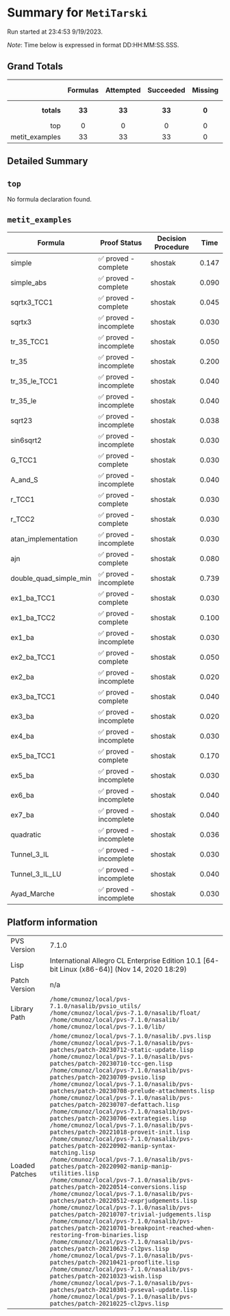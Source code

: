# Summary for `MetiTarski`
Run started at 23:4:53 9/19/2023.

_Note_: Time below is expressed in format DD:HH:MM:SS.SSS.
## Grand Totals 
|            | Formulas | Attempted | Succeeded | Missing | Total Time |
| ---:       | :---:    | :---:     | :---:     | :---:   | ---        |
| **totals** | **33**   | **33**    | **33**    | **0**  | **2.425 s**   |
|top|0|0|0|0|0.000|
|metit_examples|33|33|33|0|2.425|
## Detailed Summary 
## `top`
No formula declaration found.
## `metit_examples`

| Formula | Proof Status | Decision Procedure | Time |
| ---     | ---          | ---                | ---  |
|simple|✅ proved - complete|shostak|0.147|
|simple_abs|✅ proved - complete|shostak|0.090|
|sqrtx3_TCC1|✅ proved - complete|shostak|0.045|
|sqrtx3|✅ proved - incomplete|shostak|0.030|
|tr_35_TCC1|✅ proved - incomplete|shostak|0.050|
|tr_35|✅ proved - incomplete|shostak|0.200|
|tr_35_le_TCC1|✅ proved - incomplete|shostak|0.040|
|tr_35_le|✅ proved - incomplete|shostak|0.040|
|sqrt23|✅ proved - incomplete|shostak|0.038|
|sin6sqrt2|✅ proved - incomplete|shostak|0.030|
|G_TCC1|✅ proved - complete|shostak|0.030|
|A_and_S|✅ proved - incomplete|shostak|0.040|
|r_TCC1|✅ proved - complete|shostak|0.030|
|r_TCC2|✅ proved - complete|shostak|0.030|
|atan_implementation|✅ proved - incomplete|shostak|0.030|
|ajn|✅ proved - complete|shostak|0.080|
|double_quad_simple_min|✅ proved - incomplete|shostak|0.739|
|ex1_ba_TCC1|✅ proved - complete|shostak|0.030|
|ex1_ba_TCC2|✅ proved - complete|shostak|0.100|
|ex1_ba|✅ proved - incomplete|shostak|0.030|
|ex2_ba_TCC1|✅ proved - complete|shostak|0.050|
|ex2_ba|✅ proved - incomplete|shostak|0.020|
|ex3_ba_TCC1|✅ proved - complete|shostak|0.040|
|ex3_ba|✅ proved - incomplete|shostak|0.020|
|ex4_ba|✅ proved - incomplete|shostak|0.030|
|ex5_ba_TCC1|✅ proved - complete|shostak|0.170|
|ex5_ba|✅ proved - incomplete|shostak|0.030|
|ex6_ba|✅ proved - incomplete|shostak|0.040|
|ex7_ba|✅ proved - incomplete|shostak|0.040|
|quadratic|✅ proved - incomplete|shostak|0.036|
|Tunnel_3_IL|✅ proved - incomplete|shostak|0.030|
|Tunnel_3_IL_LU|✅ proved - incomplete|shostak|0.040|
|Ayad_Marche|✅ proved - incomplete|shostak|0.030|
## Platform information 
|  |  |
|---|---|
| PVS Version | 7.1.0 |
| Lisp| International Allegro CL Enterprise Edition 10.1 [64-bit Linux (x86-64)] (Nov 14, 2020 18:29)|
| Patch Version| n/a|
| Library Path| `/home/cmunoz/local/pvs-7.1.0/nasalib/pvsio_utils/`<br/>`/home/cmunoz/local/pvs-7.1.0/nasalib/float/`<br/>`/home/cmunoz/local/pvs-7.1.0/nasalib/`<br/>`/home/cmunoz/local/pvs-7.1.0/lib/`|
| Loaded Patches | `/home/cmunoz/local/pvs-7.1.0/nasalib/.pvs.lisp`<br/>`/home/cmunoz/local/pvs-7.1.0/nasalib/pvs-patches/patch-20230712-static-update.lisp`<br/>`/home/cmunoz/local/pvs-7.1.0/nasalib/pvs-patches/patch-20230710-tcc-gen.lisp`<br/>`/home/cmunoz/local/pvs-7.1.0/nasalib/pvs-patches/patch-20230709-pvsio.lisp`<br/>`/home/cmunoz/local/pvs-7.1.0/nasalib/pvs-patches/patch-20230708-prelude-attachments.lisp`<br/>`/home/cmunoz/local/pvs-7.1.0/nasalib/pvs-patches/patch-20230707-defattach.lisp`<br/>`/home/cmunoz/local/pvs-7.1.0/nasalib/pvs-patches/patch-20230706-extrategies.lisp`<br/>`/home/cmunoz/local/pvs-7.1.0/nasalib/pvs-patches/patch-20221018-proveit-init.lisp`<br/>`/home/cmunoz/local/pvs-7.1.0/nasalib/pvs-patches/patch-20220902-manip-syntax-matching.lisp`<br/>`/home/cmunoz/local/pvs-7.1.0/nasalib/pvs-patches/patch-20220902-manip-manip-utilities.lisp`<br/>`/home/cmunoz/local/pvs-7.1.0/nasalib/pvs-patches/patch-20220514-conversions.lisp`<br/>`/home/cmunoz/local/pvs-7.1.0/nasalib/pvs-patches/patch-20220512-exprjudgements.lisp`<br/>`/home/cmunoz/local/pvs-7.1.0/nasalib/pvs-patches/patch-20210707-trivial-judgements.lisp`<br/>`/home/cmunoz/local/pvs-7.1.0/nasalib/pvs-patches/patch-20210701-breakpoint-reached-when-restoring-from-binaries.lisp`<br/>`/home/cmunoz/local/pvs-7.1.0/nasalib/pvs-patches/patch-20210623-cl2pvs.lisp`<br/>`/home/cmunoz/local/pvs-7.1.0/nasalib/pvs-patches/patch-20210421-prooflite.lisp`<br/>`/home/cmunoz/local/pvs-7.1.0/nasalib/pvs-patches/patch-20210323-wish.lisp`<br/>`/home/cmunoz/local/pvs-7.1.0/nasalib/pvs-patches/patch-20210301-pvseval-update.lisp`<br/>`/home/cmunoz/local/pvs-7.1.0/nasalib/pvs-patches/patch-20210225-cl2pvs.lisp`|
